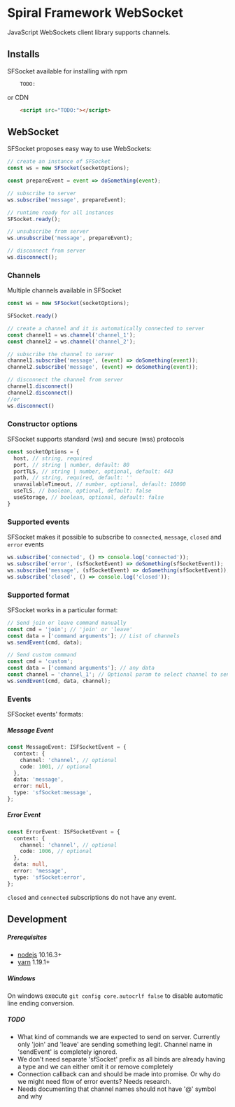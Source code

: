 # Spiral Framework WebSocket

JavaScript WebSockets client library supports channels.


## Installs

SFSocket available for installing with npm
```bash
    TODO:    
```

or CDN

```html
    <script src="TODO:"></script>
```

## WebSocket

SFSocket proposes easy way to use WebSockets:

```js
// create an instance of SFSocket
const ws = new SFSocket(socketOptions);

const prepareEvent = event => doSomething(event);

// subscribe to server
ws.subscribe('message', prepareEvent);

// runtime ready for all instances
SFSocket.ready();

// unsubscribe from server 
ws.unsubscribe('message', prepareEvent);

// disconnect from server 
ws.disconnect();
```


### Channels

Multiple channels available in SFSocket

```js
const ws = new SFSocket(socketOptions);

SFSocket.ready()

// create a channel and it is automatically connected to server
const channel1 = ws.channel('channel_1');
const channel2 = ws.channel('channel_2');

// subscribe the channel to server 
channel1.subscribe('message', (event) => doSomething(event));
channel2.subscribe('message', (event) => doSomething(event));

// disconnect the channel from server 
channel1.disconnect()
channel2.disconnect()
//or
ws.disconnect()
```



### Constructor options

SFSocket supports standard (ws) and secure (wss) protocols

```js
const socketOptions = {
  host, // string, required
  port, // string | number, default: 80
  portTLS, // string | number, optional, default: 443
  path, // string, required, default: ''
  unavailableTimeout, // number, optional, default: 10000
  useTLS, // boolean, optional, default: false
  useStorage, // boolean, optional, default: false
}

```

### Supported events

SFSocket makes it possible to subscribe to `connected`, `message`, `closed` and `error` events

```js
ws.subscribe('connected', () => console.log('connected'));
ws.subscribe('error', (sfSocketEvent) => doSomething(sfSocketEvent));
ws.subscribe('message', (sfSocketEvent) => doSomething(sfSocketEvent));
ws.subscribe('closed', () => console.log('closed'));
```

### Supported format

SFSocket works in a particular format:

```js
// Send join or leave command manually
const cmd = 'join'; // 'join' or 'leave'
const data = ['command arguments']; // List of channels
ws.sendEvent(cmd, data);
````

````js
// Send custom command
const cmd = 'custom';
const data = ['command arguments']; // any data
const channel = 'channel_1'; // Optional param to select channel to send
ws.sendEvent(cmd, data, channel);
````

### Events

SFSocket events' formats:

##### Message Event

```typescript
const MessageEvent: ISFSocketEvent = {
  context: {
    channel: 'channel', // optional
    code: 1001, // optional
  },
  data: 'message',
  error: null,
  type: 'sfSocket:message',
};
```

##### Error Event

```typescript
const ErrorEvent: ISFSocketEvent = {
  context: {
    channel: 'channel', // optional
    code: 1006, // optional
  },
  data: null,
  error: 'message',
  type: 'sfSocket:error',
};
```

`closed` and `connected` subscriptions do not have any event.

Development
-----------

##### Prerequisites

* [nodejs](https://nodejs.org/en/) 10.16.3+
* [yarn](https://yarnpkg.com/lang/en/) 1.19.1+

##### Windows

On windows execute `git config core.autocrlf false` to disable automatic line ending conversion.

##### TODO

* What kind of commands we are expected to send on server. Currently only 'join' and 'leave' are sending something legit. Channel name in 'sendEvent' is completely ignored.
* We don't need separate 'sfSocket' prefix as all binds are already having a type and we can either omit it or remove completely
* Connection callback can and should be made into promise. Or why do we might need flow of error events? Needs research.
* Needs documenting that channel names should not have '@' symbol and why